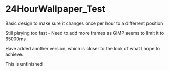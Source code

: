 # 24HourWallpaper_Test
Basic design to make sure it changes once per hour to a differrent position

Still playing too fast - Need to add more frames as GIMP seems to limit it to 65000ms

Have added another version, which is closer to the look of what I hope to achieve.

This is unfinished
